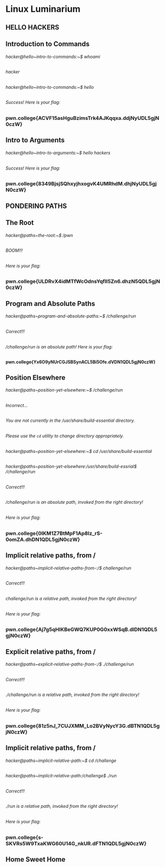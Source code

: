 # Linux Luminarium
## HELLO HACKERS
## Introduction to Commands
###### hacker@hello~intro-to-commands:~$ whoami
###### hacker
###### hacker@hello~intro-to-commands:~$ hello
###### Success! Here is your flag:
### pwn.college{ACVF15asHguBzimsTrk4AJKqqxa.ddjNyUDL5gjN0czW}

## Intro to Arguments
###### hacker@hello~intro-to-arguments:~$ hello hackers
###### Success! Here is your flag:
### pwn.college{8349BjsjSQhxyjhxogvK4UMRhdM.dhjNyUDL5gjN0czW}

## PONDERING PATHS

## The Root
###### hacker@paths~the-root:~$ /pwn
###### BOOM!!!
###### Here is your flag:
### pwn.college{ULDRvX4idMTfWcOdnsYqfII5Zn6.dhzN5QDL5gjN0czW}

## Program and Absolute Paths
###### hacker@paths~program-and-absolute-paths:~$ /challenge/run
###### Correct!!!
###### /challenge/run is an absolute path! Here is your flag:
#### pwn.college{Yx6O9yNUrCGJSBSynACL5Bi5Ofe.dVDN1QDL5gjN0czW}

## Position Elsewhere
###### hacker@paths~position-yet-elsewhere:~$ /challenge/run
###### Incorrect...
###### You are not currently in the /usr/share/build-essential directory.
###### Please use the `cd` utility to change directory appropriately.
###### hacker@paths~position-yet-elsewhere:~$ cd /usr/share/build-essential
###### hacker@paths~position-yet-elsewhere:/usr/share/build-essrial$ /challenge/run
###### Correct!!!
###### /challenge/run is an absolute path, invoked from the right directory!
###### Here is your flag:
### pwn.college{0IKM1Z7BtMpF1Ap8lz_rS-0omZA.dhDN1QDL5gjN0czW}

## Implicit relative paths, from /
###### hacker@paths~implicit-relative-paths-from-:/$ challenge/run
###### Correct!!!
###### challenge/run is a relative path, invoked from the right directory!
###### Here is your flag:
### pwn.college{Aj7g5qHIKBeGWQ7KUP0G0xxWSqB.dlDN1QDL5gjN0czW}

## Explicit relative paths, from /
###### hacker@paths~explicit-relative-paths-from-:/$ ./challenge/run
###### Correct!!!
###### ./challenge/run is a relative path, invoked from the right directory!
###### Here is your flag:
### pwn.college{81z5nJ_7CUJXMM_Lo2BVyNycY3G.dBTN1QDL5gjN0czW}

## Implicit relative paths, from /
###### hacker@paths~implicit-relative-path:~$ cd /challenge
###### hacker@paths~implicit-relative-path:/challenge$ ./run
###### Correct!!!
###### ./run is a relative path, invoked from the right directory!
###### Here is your flag:
### pwn.college{s-SKVRs5W9TxaKWG60U14G_nkUR.dFTN1QDL5gjN0czW}

## Home Sweet Home
